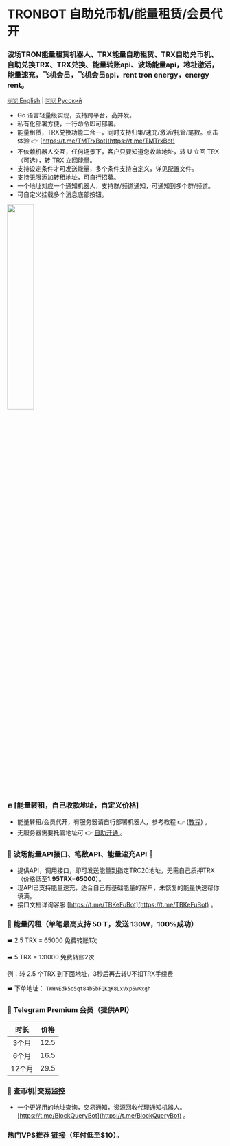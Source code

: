 # TRONBOT 自助兑币机/能量租赁/会员代开

### 波场TRON能量租赁机器人、TRX能量自助租赁、TRX自助兑币机、自助兑换TRX、TRX兑换、能量转账api、波场能量api，地址激活，能量速充，飞机会员，飞机会员api，rent tron energy，energy rent。

[🇺🇸 English](./README.en.md) | [🇷🇺 Русский](./README.ru.md)

* Go 语言轻量级实现，支持跨平台，高并发。
* 私有化部署方便，一行命令即可部署。
* 能量租赁，TRX兑换功能二合一，同时支持归集/速充/激活/托管/笔数。点击体验 👉 [https://t.me/TMTrxBot](https://t.me/TMTrxBot)
* 不依赖机器人交互，任何场景下，客户只要知道您收款地址，转 U 立回 TRX（可选），转 TRX 立回能量。
* 支持设定条件才可发送能量，多个条件支持自定义，详见配置文件。
* 支持无限添加转租地址，可自行招募。
* 一个地址对应一个通知机器人，支持群/频道通知，可通知到多个群/频道。
* 可自定义挂载多个消息底部按钮。

<img src="https://github.com/user-attachments/assets/46443890-3043-40c4-98ae-27087ea34261" width="35%">

### 🔥 [能量转租，自己收款地址，自定义价格]
* 能量转租/会员代开，有服务器请自行部署机器人，参考教程 👉 ([教程](./INSTALL.md)) 。
* 无服务器需要托管地址可 👉 [自助开通 ](https://t.me/TRONQuery_Bot)。

### 🤝 波场能量API接口、笔数API、能量速充API 🔋
* 提供API，调用接口，即可发送能量到指定TRC20地址，无需自己质押TRX（价格低至**1.95TRX=65000**）。
* 现API已支持能量速充，适合自己有基础能量的客户，未恢复的能量快速帮你填满。
* 接口文档详询客服 [https://t.me/TBKeFuBot](https://t.me/TBKeFuBot) 。

### 🔋 能量闪租（单笔最高支持 50 T，发送 130W，100%成功）
➡️ 2.5 TRX = 65000 免费转账1次

➡️ 5 TRX = 131000 免费转账2次

例：转 2.5 个TRX 到下面地址，3秒后再去转U不扣TRX手续费

➡️ 下单地址：
`TWHNEdk5o5qt84bSbFQKqK8LxVxp5wKxgh`

### 🎁 Telegram Premium 会员（提供API）

| 时长  | 价格 |
|:-----:|:-----:|
| 3个月   | 12.5  | 
| 6个月   | 16.5  | 
| 12个月  | 29.5  | 

### 🌈 查币机|交易监控
* 一个更好用的地址查询，交易通知，资源回收代理通知机器人。[https://t.me/BlockQueryBot](https://t.me/BlockQueryBot) 。

### 热门VPS推荐 [链接](./RACKNERD.md)（年付低至$10）。
